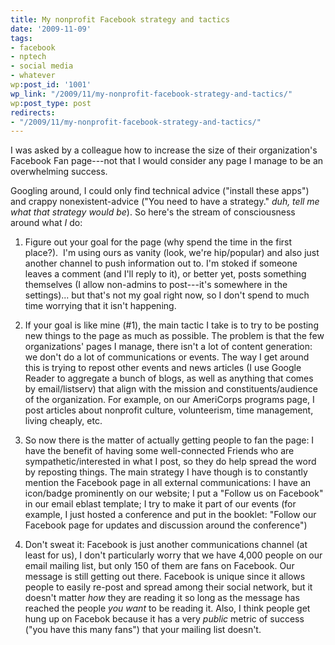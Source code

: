 ```yaml
---
title: My nonprofit Facebook strategy and tactics
date: '2009-11-09'
tags:
- facebook
- nptech
- social media
- whatever
wp:post_id: '1001'
wp_link: "/2009/11/my-nonprofit-facebook-strategy-and-tactics/"
wp:post_type: post
redirects:
- "/2009/11/my-nonprofit-facebook-strategy-and-tactics/"
---
```


I was asked by a colleague how to increase the size of their organization's Facebook Fan page---not that I would consider any page I manage to be an overwhelming success.

Googling around, I could only find technical advice ("install these apps") and crappy nonexistent-advice ("You need to have a strategy." _duh, tell me what that strategy would be_). So here's the stream of consciousness around what _I_ do:

1. Figure out your goal for the page (why spend the time in the first place?).  I'm using ours as vanity (look, we're hip/popular) and also just another channel to push information out to. I'm stoked if someone leaves a comment (and I'll reply to it), or better yet, posts something themselves (I allow non-admins to post---it's somewhere in the settings)... but that's not my goal right now, so I don't spend to much time worrying that it isn't happening.

2. If your goal is like mine (#1), the main tactic I take is to try to be posting new things to the page as much as possible. The problem is that the few organizations' pages I manage, there isn't a lot of content generation: we don't do a lot of communications or events. The way I get around this is trying to repost other events and news articles (I use Google Reader to aggregate a bunch of blogs, as well as anything that comes by email/listserv) that align with the mission and constituents/audience of the organization. For example, on our AmeriCorps programs page, I post articles about nonprofit culture, volunteerism, time management, living cheaply, etc.

3. So now there is the matter of actually getting people to fan the page: I have the benefit of having some well-connected Friends who are sympathetic/interested in what I post, so they do help spread the word by reposting things. The main strategy I have though is to constantly mention the Facebook page in all external communications: I have an icon/badge prominently on our website; I put a "Follow us on Facebook" in our email eblast template; I try to make it part of our events (for example, I just hosted a conference and put in the booklet: "Follow our Facebook page for updates and discussion around the conference")

4. Don't sweat it: Facebook is just another communications channel (at least for us), I don't particularly worry that we have 4,000 people on our email mailing list, but only 150 of them are fans on Facebook. Our message is still getting out there. Facebook is unique since it allows people to easily re-post and spread among their social network, but it doesn't matter _how_ they are reading it so long as the message has reached the people _you want_ to be reading it. Also, I think people get hung up on Facebok because it has a very _public_ metric of success ("you have this many fans") that your mailing list doesn't.
